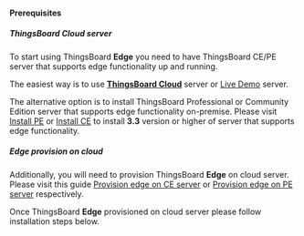 #### Prerequisites
##### ThingsBoard Cloud server 
To start using ThingsBoard **Edge** you need to have ThingsBoard CE/PE server that supports edge functionality up and running. 

The easiest way is to use [**ThingsBoard Cloud**](https://thingsboard.cloud/signup) server or [Live Demo](https://demo.thingsboard.io/signup) server.

The alternative option is to install ThingsBoard Professional or Community Edition server that supports edge functionality on-premise.
Please visit [Install PE](/docs/user-guide/install/pe/installation-options/) or [Install CE](/docs/user-guide/install/installation-options/) to install **3.3** version or higher of server that supports edge functionality.

##### Edge provision on cloud
Additionally, you will need to provision ThingsBoard **Edge** on cloud server. Please visit this guide [Provision edge on CE server](/docs/edge/provision-edge-on-server-ce/) or [Provision edge on PE server](/docs/edge/provision-edge-on-server-pe/) respectively.

Once ThingsBoard **Edge** provisioned on cloud server please follow installation steps below.